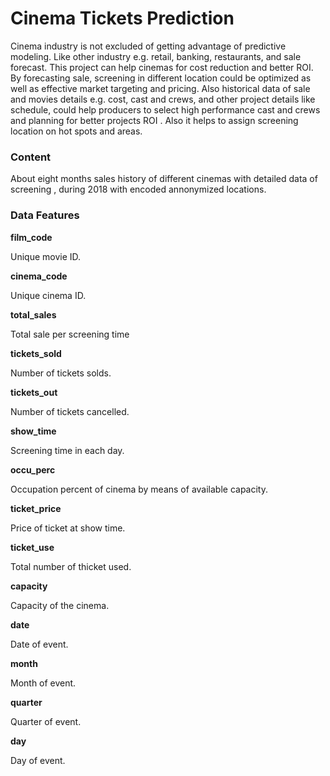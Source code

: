 # Cinema Tickets Prediction

Cinema industry is not excluded of getting advantage of predictive modeling. Like other industry e.g. retail, banking, restaurants, and sale forecast.
This project can help cinemas for cost reduction and better ROI. By forecasting sale, screening in different location could be optimized as well as effective market targeting and pricing.
Also historical data of sale and movies details e.g. cost, cast and crews, and other project details like schedule, could help producers to select high performance cast and crews and planning for better projects ROI . Also it helps to assign screening location on hot spots and areas.


### **Content**

About eight months sales history of different cinemas with detailed data of screening , during 2018 with encoded annonymized locations.


### **Data Features**


**film_code**

Unique movie ID.


**cinema_code**

Unique cinema ID.


**total_sales**

Total sale per screening time


**tickets_sold**

Number of tickets solds.


**tickets_out**

Number of tickets cancelled.


**show_time**

Screening time in each day.


**occu_perc**

Occupation percent of cinema by means of available capacity.


**ticket_price**

Price of ticket at show time.


**ticket_use**

Total number of thicket used.


**capacity**

Capacity of the cinema.


**date**

Date of event.


**month**

Month of event.


**quarter**

Quarter of event.


**day**

Day of event.
